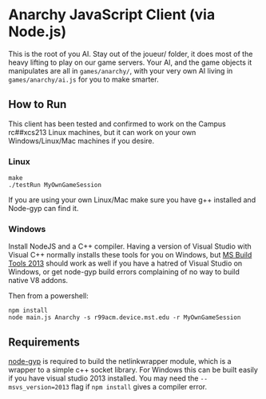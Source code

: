 # Anarchy JavaScript Client (via Node.js)

This is the root of you AI. Stay out of the joueur/ folder, it does most of the heavy lifting to play on our game servers. Your AI, and the game objects it manipulates are all in `games/anarchy/`, with your very own AI living in `games/anarchy/ai.js` for you to make smarter.

## How to Run

This client has been tested and confirmed to work on the Campus rc##xcs213 Linux machines, but it can work on your own Windows/Linux/Mac machines if you desire.

### Linux

```
make
./testRun MyOwnGameSession
```

If you are using your own Linux/Mac make sure you have g++ installed and Node-gyp can find it.

### Windows

Install NodeJS and a C++ compiler. Having a version of Visual Studio with Visual C++ normally installs these tools for you on Windows, but [MS Build Tools 2013](http://www.microsoft.com/en-us/download/details.aspx?id=40760) should work as well if you have a hatred of Visual Studio on Windows, or get node-gyp build errors complaining of no way to build native V8 addons.

Then from a powershell:

```
npm install
node main.js Anarchy -s r99acm.device.mst.edu -r MyOwnGameSession
```

## Requirements

[node-gyp](https://github.com/nodejs/node-gyp) is required to build the netlinkwrapper module, which is a wrapper to a simple c++ socket library. For Windows this can be built easily if you have visual studio 2013 installed. You may need the `--msvs_version=2013` flag if `npm install` gives a compiler error.
